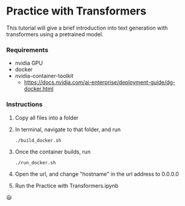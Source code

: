 # Practice with Transformers

This tutorial will give a brief introduction into text generation with transformers using a pretrained model.

### Requirements
- nvidia GPU
- docker
- nvidia-container-toolkit
    - https://docs.nvidia.com/ai-enterprise/deployment-guide/dg-docker.html

### Instructions
1. Copy all files into a folder
2. In terminal, navigate to that folder, and run 
   ``` 
   ./build_docker.sh
   ```
3. Once the container builds, run
   ```
   ./run_docker.sh
   ```
4. Open the url, and change "hostname" in the url address to 0.0.0.0
   
5. Run the Practice with Transformers.ipynb
   
:smiley: